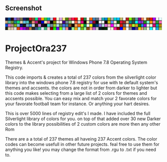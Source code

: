 ## Screenshot
![Screenshot](https://github.com/jackrabbit72380/ProjectOra237/blob/master/pjora.png)

# ProjectOra237
Themes & Accent's project for Windows Phone 7.8 Operating System Registry.

This code imports & creates a total of 237 colors from the silverlight color library into the windows phone 7.8 registry for use with te default system's themes and accsents.
the colors are not in order from darker to lighter but this code makes selecting from a large list of 2 colors for themes and accsents possible.
You can easy mix and match your 2 favorate colors for your favorate football team for instance.
Or anything your hart desires.

This is over 5000 lines of registry edit's I made. I have included the full Silverlight library of colors for you. on top of that added over 30 new Darker colors to the library possibilities of 2 custom colors are more then any other Rom

There are a a total of 237 themes all haveing 237 Accent colors.
The color codes can become usefull in other future projects.
feal free to use them for anything you like! you may change the format from .rgu to .txt if you need to.
